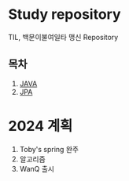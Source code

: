 # Study repository
TIL, 백문이불여일타 맹신 Repository
## 목차
1. [JAVA](https://github.com/oyatrij/my-study/tree/main/JAVA)
2. [JPA](https://github.com/oyatrij/my-study/tree/main/JPA/infrean-jpa-basic)

# 2024 계획
1. Toby's spring 완주
2. 알고리즘
3. WanQ 출시







